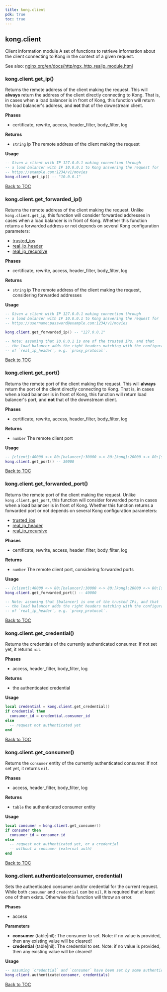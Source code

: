 ```yaml
---
title: kong.client
pdk: true
toc: true
---
```


## kong.client

Client information module
 A set of functions to retrieve information about the client connecting to
 Kong in the context of a given request.

 See also:
 [nginx.org/en/docs/http/ngx_http_realip_module.html](http://nginx.org/en/docs/http/ngx_http_realip_module.html)



### kong.client.get_ip()

Returns the remote address of the client making the request.  This will
 **always** return the address of the client directly connecting to Kong.
 That is, in cases when a load balancer is in front of Kong, this function
 will return the load balancer's address, and **not** that of the
 downstream client.


**Phases**

* certificate, rewrite, access, header_filter, body_filter, log

**Returns**

* `string` ip The remote address of the client making the request


**Usage**

``` lua
-- Given a client with IP 127.0.0.1 making connection through
-- a load balancer with IP 10.0.0.1 to Kong answering the request for
-- https://example.com:1234/v1/movies
kong.client.get_ip() -- "10.0.0.1"
```

[Back to TOC](#table-of-contents)


### kong.client.get_forwarded_ip()

Returns the remote address of the client making the request.  Unlike
 `kong.client.get_ip`, this function will consider forwarded addresses in
 cases when a load balancer is in front of Kong. Whether this function
 returns a forwarded address or not depends on several Kong configuration
 parameters:

 * [trusted\_ips](/enterprise/{{page.kong_version}}/property-reference/#trusted_ips)
 * [real\_ip\_header](/enterprise/{{page.kong_version}}/property-reference/#real_ip_header)
 * [real\_ip\_recursive](/enterprise/{{page.kong_version}}/property-reference/#real_ip_recursive)


**Phases**

* certificate, rewrite, access, header_filter, body_filter, log

**Returns**

* `string`  ip The remote address of the client making the request,
 considering forwarded addresses



**Usage**

``` lua
-- Given a client with IP 127.0.0.1 making connection through
-- a load balancer with IP 10.0.0.1 to Kong answering the request for
-- https://username:password@example.com:1234/v1/movies

kong.client.get_forwarded_ip() -- "127.0.0.1"

-- Note: assuming that 10.0.0.1 is one of the trusted IPs, and that
-- the load balancer adds the right headers matching with the configuration
-- of `real_ip_header`, e.g. `proxy_protocol`.
```

[Back to TOC](#table-of-contents)


### kong.client.get_port()

Returns the remote port of the client making the request.  This will
 **always** return the port of the client directly connecting to Kong. That
 is, in cases when a load balancer is in front of Kong, this function will
 return load balancer's port, and **not** that of the downstream client.

**Phases**

* certificate, rewrite, access, header_filter, body_filter, log

**Returns**

* `number` The remote client port


**Usage**

``` lua
-- [client]:40000 <-> 80:[balancer]:30000 <-> 80:[kong]:20000 <-> 80:[service]
kong.client.get_port() -- 30000
```

[Back to TOC](#table-of-contents)


### kong.client.get_forwarded_port()

Returns the remote port of the client making the request.  Unlike
 `kong.client.get_port`, this function will consider forwarded ports in cases
 when a load balancer is in front of Kong. Whether this function returns a
 forwarded port or not depends on several Kong configuration parameters:

 * [trusted\_ips](/enterprise/{{page.kong_version}}/property-reference/#trusted_ips)
 * [real\_ip\_header](/enterprise/{{page.kong_version}}/property-reference/#real_ip_header)
 * [real\_ip\_recursive](/enterprise/{{page.kong_version}}/property-reference/#real_ip_recursive)

**Phases**

* certificate, rewrite, access, header_filter, body_filter, log

**Returns**

* `number` The remote client port, considering forwarded ports


**Usage**

``` lua
-- [client]:40000 <-> 80:[balancer]:30000 <-> 80:[kong]:20000 <-> 80:[service]
kong.client.get_forwarded_port() -- 40000

-- Note: assuming that [balancer] is one of the trusted IPs, and that
-- the load balancer adds the right headers matching with the configuration
-- of `real_ip_header`, e.g. `proxy_protocol`.
```

[Back to TOC](#table-of-contents)


### kong.client.get_credential()

Returns the credentials of the currently authenticated consumer.
 If not set yet, it returns `nil`.

**Phases**

* access, header_filter, body_filter, log

**Returns**

*  the authenticated credential


**Usage**

``` lua
local credential = kong.client.get_credential()
if credential then
  consumer_id = credential.consumer_id
else
  -- request not authenticated yet
end
```

[Back to TOC](#table-of-contents)


### kong.client.get_consumer()

Returns the `consumer` entity of the currently authenticated consumer.
 If not set yet, it returns `nil`.

**Phases**

* access, header_filter, body_filter, log

**Returns**

* `table` the authenticated consumer entity


**Usage**

``` lua
local consumer = kong.client.get_consumer()
if consumer then
  consumer_id = consumer.id
else
  -- request not authenticated yet, or a credential
  -- without a consumer (external auth)
end
```

[Back to TOC](#table-of-contents)


### kong.client.authenticate(consumer, credential)

Sets the authenticated consumer and/or credential for the current request.
 While both `consumer` and `credential` can be `nil`, it is required
 that at least one of them exists. Otherwise this function will throw an
 error.

**Phases**

* access

**Parameters**

* **consumer** (table|nil):  The consumer to set. Note: if no
 value is provided, then any existing value will be cleared!
* **credential** (table|nil):  The credential to set. Note: if
 no value is provided, then any existing value will be cleared!

**Usage**

``` lua
-- assuming `credential` and `consumer` have been set by some authentication code
kong.client.authenticate(consumer, credentials)
```

[Back to TOC](#table-of-contents)

